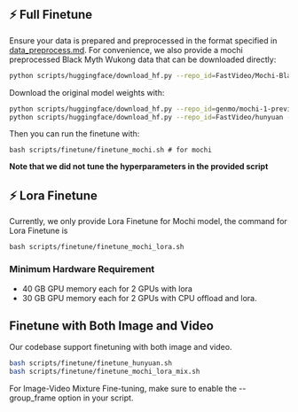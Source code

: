
## ⚡ Full Finetune

Ensure your data is prepared and preprocessed in the format specified in [data_preprocess.md](docs/data_preprocess.md). For convenience, we also provide a mochi preprocessed Black Myth Wukong data that can be downloaded directly:
```bash
python scripts/huggingface/download_hf.py --repo_id=FastVideo/Mochi-Black-Myth --local_dir=data/Mochi-Black-Myth --repo_type=dataset
```
Download the original model weights with:
```bash
python scripts/huggingface/download_hf.py --repo_id=genmo/mochi-1-preview --local_dir=data/mochi --repo_type=model
python scripts/huggingface/download_hf.py --repo_id=FastVideo/hunyuan --local_dir=data/hunyuan --repo_type=model
```

Then you can run the finetune with:
```
bash scripts/finetune/finetune_mochi.sh # for mochi
```
**Note that we did not tune the hyperparameters in the provided script**

## ⚡ Lora Finetune

Currently, we only provide Lora Finetune for Mochi model, the command for Lora Finetune is
```
bash scripts/finetune/finetune_mochi_lora.sh
```
### Minimum Hardware Requirement
- 40 GB GPU memory each for 2 GPUs with lora
- 30 GB GPU memory each for 2 GPUs with CPU offload and lora.

## Finetune with Both Image and Video
Our codebase support finetuning with both image and video. 

```bash
bash scripts/finetune/finetune_hunyuan.sh
bash scripts/finetune/finetune_mochi_lora_mix.sh
```
For Image-Video Mixture Fine-tuning, make sure to enable the --group_frame option in your script.




